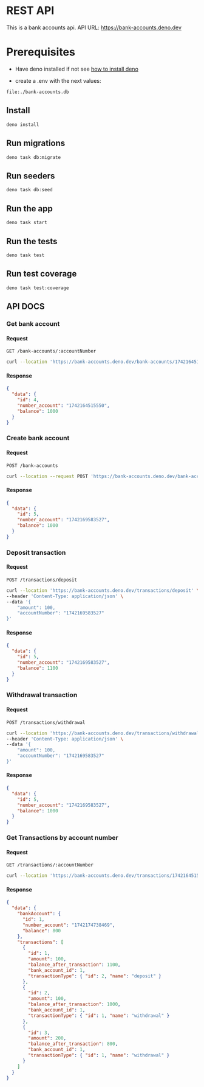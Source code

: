 # REST API

This is a bank accounts api. API URL: https://bank-accounts.deno.dev

# Prerequisites

- Have deno installed if not see
  [how to install deno](https://docs.deno.com/runtime/getting_started/installation/)

- create a .env with the next values:
```
file:./bank-accounts.db
```

## Install

    deno install

## Run migrations

    deno task db:migrate

## Run seeders

    deno task db:seed

## Run the app

    deno task start

## Run the tests

    deno task test

## Run test coverage

    deno task test:coverage

## API DOCS

### Get bank account

#### Request

`GET /bank-accounts/:accountNumber`

```bash
curl --location 'https://bank-accounts.deno.dev/bank-accounts/1742164515550'
```

#### Response

```json
{
  "data": {
    "id": 4,
    "number_account": "1742164515550",
    "balance": 1000
  }
}
```

### Create bank account

#### Request

`POST /bank-accounts`

```bash
curl --location --request POST 'https://bank-accounts.deno.dev/bank-accounts'
```

#### Response

```json
{
  "data": {
    "id": 5,
    "number_account": "1742169583527",
    "balance": 1000
  }
}
```

### Deposit transaction

#### Request

`POST /transactions/deposit`

```bash
curl --location 'https://bank-accounts.deno.dev/transactions/deposit' \
--header 'Content-Type: application/json' \
--data '{
    "amount": 100,
    "accountNumber": "1742169583527"
}'
```

#### Response

```json
{
  "data": {
    "id": 5,
    "number_account": "1742169583527",
    "balance": 1100
  }
}
```

### Withdrawal transaction

#### Request

`POST /transactions/withdrawal`

```bash
curl --location 'https://bank-accounts.deno.dev/transactions/withdrawal' \
--header 'Content-Type: application/json' \
--data '{
    "amount": 100,
    "accountNumber": "1742169583527"
}'
```

#### Response

```json
{
  "data": {
    "id": 5,
    "number_account": "1742169583527",
    "balance": 1000
  }
}
```

### Get Transactions by account number

#### Request

`GET /transactions/:accountNumber`

```bash
curl --location 'https://bank-accounts.deno.dev/transactions/1742164515550'
```

#### Response

```json
{
  "data": {
    "bankAccount": {
      "id": 1,
      "number_account": "1742174738469",
      "balance": 800
    },
    "transactions": [
      {
        "id": 1,
        "amount": 100,
        "balance_after_transaction": 1100,
        "bank_account_id": 1,
        "transactionType": { "id": 2, "name": "deposit" }
      },
      {
        "id": 2,
        "amount": 100,
        "balance_after_transaction": 1000,
        "bank_account_id": 1,
        "transactionType": { "id": 1, "name": "withdrawal" }
      },
      {
        "id": 3,
        "amount": 200,
        "balance_after_transaction": 800,
        "bank_account_id": 1,
        "transactionType": { "id": 1, "name": "withdrawal" }
      }
    ]
  }
}
```